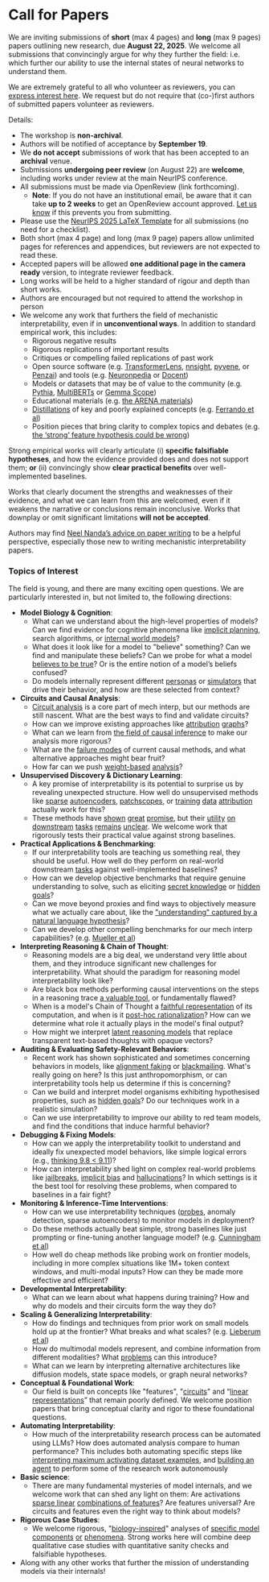 # Call for Papers
We are inviting submissions of **short** (max 4 pages) and **long** (max 9 pages) papers outlining new research, due **August 22, 2025**. We welcome all submissions that convincingly argue for why they further the field: i.e. which further our ability to use the internal states of neural networks to understand them. 

We are extremely grateful to all who volunteer as reviewers, you can [express interest here](https://www.google.com/url?q=https://docs.google.com/forms/d/e/1FAIpQLSdiw1SJllzoTz_nqzDTzTOGb9DV3W_truQyh-WvYj_QGIi7Mg/viewform?usp%3Ddialog&sa=D&source=editors&ust=1753560368457138&usg=AOvVaw0vl1yhFfgxGAYf9lcsKA6d). We request but do not require that (co-)first authors of submitted papers volunteer as reviewers. 

Details: 
* The workshop is **non-archival**.
* Authors will be notified of acceptance by **September 19**.
* We **do not accept** submissions of work that has been accepted to an **archival** venue.
* Submissions **undergoing peer review** (on August 22) are **welcome**, including works under review at the main NeurIPS conference.
* All submissions must be made via OpenReview (link forthcoming).
  * **Note**: If you do not have an institutional email, be aware that it can take **up to 2 weeks** to get an OpenReview account approved. [Let us know](mailto:neurips2025@mechinterpworkshop.com) if this prevents you from submitting.
* Please use the [NeurIPS 2025 LaTeX Template](https://www.google.com/url?q=https://media.neurips.cc/Conferences/NeurIPS2025/Styles.zip&sa=D&source=editors&ust=1753560368458354&usg=AOvVaw3l3Qo_NoQZj9onFo0tWz-L) for all submissions (no need for a checklist).
* Both short (max 4 page) and long (max 9 page) papers allow unlimited pages for references and appendices, but reviewers are not expected to read these.
* Accepted papers will be allowed **one additional page in the camera ready** version, to integrate reviewer feedback.
* Long works will be held to a higher standard of rigour and depth than short works.
* Authors are encouraged but not required to attend the workshop in person
* We welcome any work that furthers the field of mechanistic interpretability, even if in **unconventional ways**. In addition to standard empirical work, this includes:
  * Rigorous negative results
  * Rigorous replications of important results
  * Critiques or compelling failed replications of past work
  * Open source software (e.g. [TransformerLens](https://www.google.com/url?q=https://github.com/neelnanda-io/TransformerLens&sa=D&source=editors&ust=1753560368459410&usg=AOvVaw2_DOUEvxmJS1YL1uVEU1tB), [nnsight](https://www.google.com/url?q=https://github.com/ndif-team/nnsight&sa=D&source=editors&ust=1753560368459479&usg=AOvVaw1KETm2oUXnsTeitg7Xsj9F), [pyvene](https://www.google.com/url?q=https://github.com/stanfordnlp/pyvene/tree/main/pyvene/models/mlp&sa=D&source=editors&ust=1753560368459547&usg=AOvVaw2MiRl0mUKppxiwoECNgBby), or [Penzai](https://www.google.com/url?q=https://github.com/google-deepmind/penzai&sa=D&source=editors&ust=1753560368459619&usg=AOvVaw2oNto_i1aBKyqsHk3jLmh6)) and tools (e.g. [Neuronpedia](https://www.google.com/url?q=http://neuronpedia.org&sa=D&source=editors&ust=1753560368459692&usg=AOvVaw0WOgYfVcRNhjbsEKcdRLc1) or [Docent](https://www.google.com/url?q=https://transluce.org/introducing-docent&sa=D&source=editors&ust=1753560368459762&usg=AOvVaw2e_RgngWyzr9lddfu-TOmJ))
  * Models or datasets that may be of value to the community (e.g. [Pythia](https://www.google.com/url?q=https://arxiv.org/abs/2304.01373&sa=D&source=editors&ust=1753560368459908&usg=AOvVaw2eINN6Wrfz5eI1nMvPN4bN), [MultiBERTs](https://www.google.com/url?q=https://arxiv.org/abs/2106.16163&sa=D&source=editors&ust=1753560368459971&usg=AOvVaw1ov83vMxVokoPLaN3BwWJs) or [Gemma Scope](https://www.google.com/url?q=https://arxiv.org/abs/2408.05147&sa=D&source=editors&ust=1753560368460033&usg=AOvVaw3qJlpfEhtw0bHndj9AyJx3))
  * Educational materials (e.g. [the ARENA materials](https://www.google.com/url?q=https://arena3-chapter1-transformer-interp.streamlit.app/&sa=D&source=editors&ust=1753560368460175&usg=AOvVaw0wYZi07qRDf4ITcMEYyvfh))
  * [Distillations](https://www.google.com/url?q=https://distill.pub/2017/research-debt/&sa=D&source=editors&ust=1753560368460269&usg=AOvVaw3-Rw6KMpsyXjXTAkWJfi_V) of key and poorly explained concepts (e.g. [Ferrando et al](https://www.google.com/url?q=https://arxiv.org/abs/2405.00208&sa=D&source=editors&ust=1753560368460380&usg=AOvVaw3NhFhqbTCDT6ob9EPap7He))
  * Position pieces that bring clarity to complex topics and debates (e.g. [the ‘strong’ feature hypothesis could be wrong](https://www.google.com/url?q=https://www.alignmentforum.org/posts/tojtPCCRpKLSHBdpn/the-strong-feature-hypothesis-could-be-wrong&sa=D&source=editors&ust=1753560368460613&usg=AOvVaw3AsN0JF-X3Z9M68JhK3CXu))

Strong empirical works will clearly articulate (i) **specific falsifiable hypotheses**, and how the evidence provided does and does not support them; **or** (ii) convincingly show **clear practical benefits** over well-implemented baselines. 

Works that clearly document the strengths and weaknesses of their evidence, and what we can learn from this are welcomed, even if it weakens the narrative or conclusions remain inconclusive. Works that downplay or omit significant limitations **will not be accepted**. 

Authors may find [Neel Nanda’s advice on paper writing](https://www.google.com/url?q=https://www.alignmentforum.org/posts/eJGptPbbFPZGLpjsp/highly-opinionated-advice-on-how-to-write-ml-papers&sa=D&source=editors&ust=1753560368461454&usg=AOvVaw16YbYcwRvVAfw3TlnARpgM) to be a helpful perspective, especially those new to writing mechanistic interpretability papers. 
### Topics of Interest
The field is young, and there are many exciting open questions. We are particularly interested in, but not limited to, the following directions: 
* **Model Biology & Cognition**:
  * What can we understand about the high-level properties of models? Can we find evidence for cognitive phenomena like [implicit planning](https://www.google.com/url?q=https://transformer-circuits.pub/2025/attribution-graphs/biology.html%23dives-poems&sa=D&source=editors&ust=1753560368462034&usg=AOvVaw3HRshdJngsMpql0zgQIZf5), search algorithms, or [internal world models](https://www.google.com/url?q=https://arxiv.org/abs/2210.13382&sa=D&source=editors&ust=1753560368462151&usg=AOvVaw0p_CWvWhawwS8NywrYkz0_)?
  * What does it look like for a model to "believe" something? Can we find and manipulate these beliefs? Can we probe for what a model [believes to be true](https://www.google.com/url?q=https://arxiv.org/abs/2310.06824&sa=D&source=editors&ust=1753560368462370&usg=AOvVaw1GcTBDxOC8fdqcCduyzCl4)? Or is the entire notion of a model’s beliefs confused?
  * Do models internally represent different [personas](https://www.google.com/url?q=https://arxiv.org/abs/2406.12094&sa=D&source=editors&ust=1753560368462548&usg=AOvVaw2bAc7Hy_u1NkGU469E-o5l) or [simulators](https://www.google.com/url?q=https://www.nature.com/articles/s41586-023-06647-8&sa=D&source=editors&ust=1753560368462619&usg=AOvVaw03xD6FHrgTu1paMzcFRBEE) that drive their behavior, and how are these selected from context?
* **Circuits and Causal Analysis**:
  * [Circuit analysis](https://www.google.com/url?q=https://distill.pub/2020/circuits/zoom-in/&sa=D&source=editors&ust=1753560368462852&usg=AOvVaw1lR9jqt5Dp3CFen2wE38Pa) is a core part of mech interp, but our methods are still nascent. What are the best ways to find and validate circuits?
  * How can we improve existing approaches like [attribution](https://www.google.com/url?q=https://arxiv.org/abs/2406.11944&sa=D&source=editors&ust=1753560368463084&usg=AOvVaw2bGW4NPuMnnm-Cl9Y7MMEo) [graphs](https://www.google.com/url?q=https://transformer-circuits.pub/2025/attribution-graphs/methods.html&sa=D&source=editors&ust=1753560368463159&usg=AOvVaw0vZPzaGS3K9RPyFIPA48ax)?
  * What can we learn from [the field of causal inference](https://www.google.com/url?q=https://arxiv.org/abs/2407.04690&sa=D&source=editors&ust=1753560368463286&usg=AOvVaw1ZfvsQAkfxxneyfTiVsyG0) to make our analysis more rigorous?
  * What are the [failure modes](https://www.google.com/url?q=https://arxiv.org/abs/2307.15771&sa=D&source=editors&ust=1753560368463462&usg=AOvVaw0FRfpAFc8Ggzzj6HA0wOSV) of current causal methods, and what alternative approaches might bear fruit?
  * How far can we push [weight-based](https://www.google.com/url?q=https://arxiv.org/abs/2301.05217&sa=D&source=editors&ust=1753560368463641&usg=AOvVaw3GOWPkxrRTBLKlmM6Mosgo) [analysis](https://www.google.com/url?q=https://arxiv.org/abs/2410.08417&sa=D&source=editors&ust=1753560368463700&usg=AOvVaw1_ERueqBUvuNiFiOW8rds8)?
* **Unsupervised Discovery & Dictionary Learning**:
  * A key promise of interpretability is its potential to surprise us by revealing unexpected structure. How well do unsupervised methods like [sparse](https://www.google.com/url?q=https://arxiv.org/abs/2103.15949&sa=D&source=editors&ust=1753560368463994&usg=AOvVaw1ZoJb670AlJuzBkTPEPdK_) [autoencoders](https://www.google.com/url?q=https://transformer-circuits.pub/2023/monosemantic-features&sa=D&source=editors&ust=1753560368464068&usg=AOvVaw0VPYxCvejYcdARza0pgol-), [patch](https://www.google.com/url?q=https://arxiv.org/abs/2401.06102&sa=D&source=editors&ust=1753560368464129&usg=AOvVaw23gmJosCWFA83I0S26mmsm)[scopes](https://www.google.com/url?q=https://arxiv.org/abs/2403.10949v2&sa=D&source=editors&ust=1753560368464173&usg=AOvVaw1WGpYYtMPX3gC_lVOEcdYz), or [training](https://www.google.com/url?q=https://proceedings.mlr.press/v70/koh17a?ref%3Dhttps://githubhelp.com&sa=D&source=editors&ust=1753560368464246&usg=AOvVaw2HwbMmPqPnBMIFOnb2BVRI) [data](https://www.google.com/url?q=https://arxiv.org/abs/2308.03296&sa=D&source=editors&ust=1753560368464300&usg=AOvVaw17qOHT8N28s9dgfgEcUPqk) [attribution](https://www.google.com/url?q=https://arxiv.org/abs/2205.11482&sa=D&source=editors&ust=1753560368464360&usg=AOvVaw0aBB-j0spcLxT_jR1EqmFW) actually work for this?
  * These methods have [shown](https://www.google.com/url?q=https://transformer-circuits.pub/2024/scaling-monosemanticity/index.html&sa=D&source=editors&ust=1753560368464506&usg=AOvVaw2YQGVQ3G-o0Ks2ppItAM9K) [great](https://www.google.com/url?q=https://transformer-circuits.pub/2025/attribution-graphs/biology.html&sa=D&source=editors&ust=1753560368464579&usg=AOvVaw1yyION9dYAF3cozb7cfDMl) [promise](https://www.google.com/url?q=https://arxiv.org/abs/2503.10965&sa=D&source=editors&ust=1753560368464638&usg=AOvVaw3iFa68Cu3lc5kuvyeSXsuW), but their [utility](https://www.google.com/url?q=https://arxiv.org/abs/2502.16681&sa=D&source=editors&ust=1753560368464700&usg=AOvVaw3besuBX2M8pEg6QSIN7M32) [on](https://www.google.com/url?q=https://www.tilderesearch.com/blog/sieve&sa=D&source=editors&ust=1753560368464754&usg=AOvVaw3avsdp5Uu0XBepzEVdqcb0) [downstream](https://www.google.com/url?q=https://arxiv.org/abs/2501.17148&sa=D&source=editors&ust=1753560368464812&usg=AOvVaw101wXKhsXMgOB0Mzayc_R9) [tasks](https://www.google.com/url?q=https://transformer-circuits.pub/2024/features-as-classifiers/index.html&sa=D&source=editors&ust=1753560368464880&usg=AOvVaw0No3vosIS5ZcKXGaLST6Y0) [remains](https://www.google.com/url?q=https://arxiv.org/abs/2502.04382&sa=D&source=editors&ust=1753560368464940&usg=AOvVaw3PBnHfdExLu82KrpevRijx) [unclear](https://www.google.com/url?q=https://www.alignmentforum.org/posts/4uXCAJNuPKtKBsi28/negative-results-for-saes-on-downstream-tasks&sa=D&source=editors&ust=1753560368465022&usg=AOvVaw2OyTpXpc66Tch933v79OMg). We welcome work that rigorously tests their practical value against strong baselines.
* **Practical Applications & Benchmarking**:
  * If our interpretability tools are teaching us something real, they should be useful. How well do they perform on real-world downstream [tasks](https://www.google.com/url?q=https://www.lesswrong.com/posts/wGRnzCFcowRCrpX4Y/downstream-applications-as-validation-of-interpretability&sa=D&source=editors&ust=1753560368465417&usg=AOvVaw1_S2FCxa4P_0DSBqVAi9Nd) against well-implemented baselines?
  * How can we develop objective benchmarks that require genuine understanding to solve, such as eliciting [secret knowledge](https://www.google.com/url?q=https://arxiv.org/abs/2505.14352&sa=D&source=editors&ust=1753560368465650&usg=AOvVaw1F0gKdQojgl_mIeHFrNIdO) or [hidden goals](https://www.google.com/url?q=https://arxiv.org/abs/2503.10965&sa=D&source=editors&ust=1753560368465715&usg=AOvVaw1TlzuvY1IcuVLVKWKd6krM)?
  * Can we move beyond proxies and find ways to objectively measure what we actually care about, like the ["understanding" captured by a natural language hypothesis](https://www.google.com/url?q=https://arxiv.org/abs/2502.04382&sa=D&source=editors&ust=1753560368465932&usg=AOvVaw2594zUfytn23nWzlJuWBWX)?
  * Can we develop other compelling benchmarks for our mech interp capabilities? (e.g. [Mueller et al](https://www.google.com/url?q=https://arxiv.org/abs/2504.13151&sa=D&source=editors&ust=1753560368466096&usg=AOvVaw0EJnT6Q2bTk_7DOqTzEq95))
* **Interpreting Reasoning & Chain of Thought**:
  * Reasoning models are a big deal, we understand very little about them, and they introduce significant new challenges for interpretability. What should the paradigm for reasoning model interpretability look like?
  * Are black box methods performing causal interventions on the steps in a reasoning trace [a valuable tool](https://www.google.com/url?q=https://arxiv.org/abs/2506.19143&sa=D&source=editors&ust=1753560368466560&usg=AOvVaw1qxgqphSo1vgjcD1uxlsOB), or fundamentally flawed?
  * When is a model's Chain of Thought a [faithful representation](https://www.google.com/url?q=https://arxiv.org/abs/2305.04388&sa=D&source=editors&ust=1753560368466712&usg=AOvVaw2tTGIr3UHwcuQ_u0bzOcQo) of its computation, and when is it [post-hoc rationalization](https://www.google.com/url?q=https://arxiv.org/abs/2503.08679&sa=D&source=editors&ust=1753560368466811&usg=AOvVaw0OsoXk1cSe6waBpINK-AlV)? How can we determine what role it actually plays in the model's final output?
  * How might we interpret [latent reasoning models](https://www.google.com/url?q=https://arxiv.org/abs/2412.06769&sa=D&source=editors&ust=1753560368466997&usg=AOvVaw3GiyyryoAd1Im7FhngsxFt) that replace transparent text-based thoughts with opaque vectors?
* **Auditing & Evaluating Safety-Relevant Behaviors**:
  * Recent work has shown sophisticated and sometimes concerning behaviors in models, like [alignment faking](https://www.google.com/url?q=https://arxiv.org/abs/2412.14093&sa=D&source=editors&ust=1753560368467351&usg=AOvVaw12kbfu1CZnn6KrSHJhuSXg) or [blackmailing](https://www.google.com/url?q=https://www.anthropic.com/research/agentic-misalignment&sa=D&source=editors&ust=1753560368467427&usg=AOvVaw2SLk1HdNP8GEJerpjRNkOg). What's really going on here? Is this just anthropomorphism, or can interpretability tools help us determine if this is concerning?
  * Can we build and interpret model organisms exhibiting hypothesised properties, such as [hidden goals](https://www.google.com/url?q=https://arxiv.org/abs/2503.10965&sa=D&source=editors&ust=1753560368467699&usg=AOvVaw3uEO69aQNhD9ipKEcGQqb3)? Do our techniques work in a realistic simulation?
  * Can we use interpretability to improve our ability to red team models, and find the conditions that induce harmful behavior?
* **Debugging & Fixing Models**:
  * How can we apply the interpretability toolkit to understand and ideally fix unexpected model behaviors, like simple logical errors (e.g., [thinking 9.8 < 9.11](https://www.google.com/url?q=https://transluce.org/observability-interface&sa=D&source=editors&ust=1753560368468180&usg=AOvVaw2pvQn3eStgaQ-hzXZuS1LN))?
  * How can interpretability shed light on complex real-world problems like [jailbreaks](https://www.google.com/url?q=https://transformer-circuits.pub/2025/attribution-graphs/biology.html%23dives-jailbreak&sa=D&source=editors&ust=1753560368468360&usg=AOvVaw2UqtHt8kADimAqbJ-PS1Hg), [implicit bias](https://www.google.com/url?q=https://arxiv.org/abs/2506.10922&sa=D&source=editors&ust=1753560368468425&usg=AOvVaw0fp1Vp3djzyl65vkQOKciR) and [hallucinations](https://www.google.com/url?q=https://arxiv.org/abs/2411.14257&sa=D&source=editors&ust=1753560368468489&usg=AOvVaw11uXPBOqRh3r7jv1D5tAuQ)? In which settings is it the best tool for resolving these problems, when compared to baselines in a fair fight?
* **Monitoring & Inference-Time Interventions**:
  * How can we use interpretability techniques ([probes](https://www.google.com/url?q=https://arxiv.org/abs/2102.12452&sa=D&source=editors&ust=1753560368468794&usg=AOvVaw2QByqKxIcrx38WgEfO_h8v), anomaly detection, sparse autoencoders) to monitor models in deployment?
  * Do these methods actually beat simple, strong baselines like just prompting or fine-tuning another language model? (e.g. [Cunningham et al](https://www.google.com/url?q=https://alignment.anthropic.com/2025/cheap-monitors/&sa=D&source=editors&ust=1753560368469055&usg=AOvVaw18jxvpYEeXrhhAtLOmtgP7))
  * How well do cheap methods like probing work on frontier models, including in more complex situations like 1M+ token context windows, and multi-modal inputs? How can they be made more effective and efficient?
* **Developmental Interpretability**:
  * What can we learn about what happens during training? How and why do models and their circuits form the way they do?
* **Scaling & Generalizing Interpretability**:
  * How do findings and techniques from prior work on small models hold up at the frontier? What breaks and what scales? (e.g. [Lieberum et al](https://www.google.com/url?q=https://arxiv.org/abs/2307.09458&sa=D&source=editors&ust=1753560368469759&usg=AOvVaw0zPtZ_8TYSdnkhWlldTHMW))
  * How do multimodal models represent, and combine information from different modalities? What [problems](https://www.google.com/url?q=https://openreview.net/pdf?id%3DVUhRdZp8ke&sa=D&source=editors&ust=1753560368469944&usg=AOvVaw21m2Yo7Iw9inBZ5NyVVoO_) can this introduce?
  * What can we learn by interpreting alternative architectures like diffusion models, state space models, or graph neural networks?
* **Conceptual & Foundational Work**:
  * Our field is built on concepts like "features", "[circuits](https://www.google.com/url?q=https://distill.pub/2020/circuits/zoom-in/&sa=D&source=editors&ust=1753560368470338&usg=AOvVaw0YNcjeRWn-LbfPiGAUf3Hj)" and “[linear representations](https://www.google.com/url?q=https://transformer-circuits.pub/2024/july-update/index.html%23linear-representations&sa=D&source=editors&ust=1753560368470433&usg=AOvVaw2vn7bQufIcGOa9KxAqVqMk)” that remain poorly defined. We welcome position papers that bring conceptual clarity and rigor to these foundational questions.
* **Automating Interpretability**:
  * How much of the interpretability research process can be automated using LLMs? How does automated analysis compare to human performance? This includes both automating specific steps like [interpreting maximum activating dataset examples](https://www.google.com/url?q=https://openaipublic.blob.core.windows.net/neuron-explainer/paper/index.html&sa=D&source=editors&ust=1753560368470914&usg=AOvVaw2S3ippCHbjYtqf9TGiMeMH), and [building an agent](https://www.google.com/url?q=https://arxiv.org/abs/2404.14394&sa=D&source=editors&ust=1753560368470988&usg=AOvVaw1i-3TdcgZNsyBT8d15-Vc7) to perform some of the research work autonomously
* **Basic science**:
  * There are many fundamental mysteries of model internals, and we welcome work that can shed any light on them: Are activations [sparse linear](https://www.google.com/url?q=https://arxiv.org/abs/1601.03764&sa=D&source=editors&ust=1753560368471310&usg=AOvVaw2tmx8FWok_j88xpetrMBD2) [combinations of features](https://www.google.com/url?q=https://transformer-circuits.pub/2022/toy_model/index.html&sa=D&source=editors&ust=1753560368471418&usg=AOvVaw2CqBcdR0_npJ51aaVv7lHm)? Are features universal? Are circuits and features even the right way to think about models?
* **Rigorous Case Studies**:
  * We welcome rigorous, "[biology-inspired](https://www.google.com/url?q=https://distill.pub/2020/circuits/curve-circuits/&sa=D&source=editors&ust=1753560368471705&usg=AOvVaw1Y_DPSFZjkLyEwaa_yKKTv)" analyses of [specific model](https://www.google.com/url?q=https://arxiv.org/abs/2310.04625&sa=D&source=editors&ust=1753560368471783&usg=AOvVaw02BdPElhIX9VawLwV-qx3B) [components](https://www.google.com/url?q=https://transformer-circuits.pub/2024/scaling-monosemanticity/index.html&sa=D&source=editors&ust=1753560368471857&usg=AOvVaw2i_GZgzIxtAqBYic_Gl15d) [or](https://www.google.com/url?q=https://arxiv.org/abs/2305.01610&sa=D&source=editors&ust=1753560368471909&usg=AOvVaw29ygWABlHl-r7atw9A1ena) [phenomena](https://www.google.com/url?q=https://arxiv.org/abs/2306.09346&sa=D&source=editors&ust=1753560368471966&usg=AOvVaw1JT9W8yXyNN0KpbqqDAzuq). Strong works here will combine deep qualitative case studies with quantitative sanity checks and falsifiable hypotheses.
* Along with any other works that further the mission of understanding models via their internals!